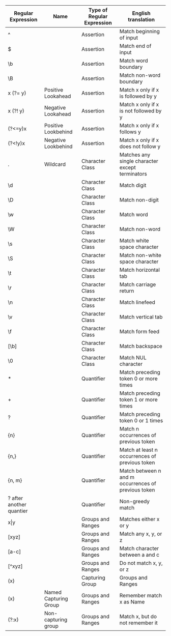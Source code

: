| Regular Expression 	| Name  |  Type of Regular Expression  | English translation      	|
|--------------------	|--------------------------|--------------------------	|--------------------------	|
| ^                  	| | Assertion                 | Match beginning of input 	|
| $                  	| | Assertion                 | Match end of input       	|
| \b                  | | Assertion                 | Match word boundary       |
| \B                  | | Assertion                 | Match non-word boundary   |
| x (?= y)            | Positive Lookahead | Assertion                 | Match x only if x is followed by y |
| x (?! y)            | Negative Lookahead | Assertion                 | Match x only if x is not followed by y |
| (?<=y)x             | Positive Lookbehind | Assertion                 | Match x only if x follows y |
| (?<!y)x             | Negative Lookbehind | Assertion                 | Match x only if x does not follow y |
| .                   | Wildcard | Character Class | Matches any single character except terminators |
| \d                  | | Character Class         | Match digit                  |
| \D                  | | Character Class         | Match non-digit  |
| \w                  | | Character Class         | Match word  |
| \W                  | | Character Class         | Match non-word |
| \s                  | | Character Class         | Match white space character |
| \S                  | | Character Class         | Match non-white space character |
| \t                  | | Character Class         | Match horizontal tab |
| \r                  | | Character Class         | Match carriage return |
| \n                  | | Character Class         | Match linefeed  |
| \v                  | | Character Class         | Match vertical tab |
| \f                  | | Character Class         | Match form feed |
| [\b]                | | Character Class         | Match backspace |
| \0                  | | Character Class         | Match NUL character |
| *                   | | Quantifier              | Match preceding token 0 or more times |
| +                   | | Quantifier              | Match preceding token 1 or more times |
| ?                   | | Quantifier              | Match preceding token 0 or 1 times |
| {n}                 | | Quantifier              | Match n occurrences of previous token |
| {n,}                | | Quantifier              | Match at least n occurrences of previous token |
| {n, m}              | | Quantifier              | Match between n and m occurrences of previous token |
| ? after another quantier | | Quantifier         | Non-greedy match |
| x\|y                 | | Groups and Ranges       | Matches either x or y |
| [xyz]               | | Groups and Ranges       | Match any x, y, or z |
| [a-c]               | | Groups and Ranges       | Match character between a and c |
| [^xyz]              | | Groups and Ranges       | Do not match x, y, or z |
| (x)                 | | Capturing Group         | Groups and Ranges | Remember match x  |
| (<Name>x)           | Named Capturing Group   | Groups and Ranges | Remember match x as Name |
| (?:x)               | Non-capturing group     | Groups and Ranges | Match x, but do not remember it |
